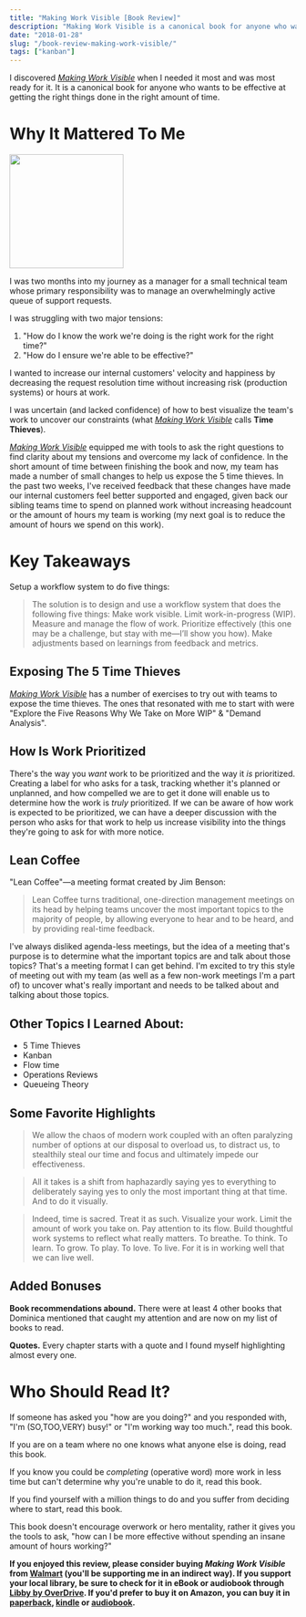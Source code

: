 ```yaml
---
title: "Making Work Visible [Book Review]"
description: "Making Work Visible is a canonical book for anyone who wants to be effective at getting the right things done in the right amount of time."
date: "2018-01-28"
slug: "/book-review-making-work-visible/"
tags: ["kanban"]
---
```


I discovered *[Making Work Visible](https://www.walmart.com/ip/Making-Work-Visible/56040750)* when I needed it most and was most ready for it. It is a canonical book for anyone who wants to be effective at getting the right things done in the right amount of time.

# Why It Mattered To Me

<img src="https://images-na.ssl-images-amazon.com/images/I/41jfDk7D4GL._SX334_BO1,204,203,200_.jpg" height=200 class="fl pr3" />

I was two months into my journey as a manager for a small technical team whose primary responsibility was to manage an overwhelmingly active queue of support requests. 

I was struggling with two major tensions: 

1. "How do I know the work we're doing is the right work for the right time?"
1. "How do I ensure we're able to be effective?"

I wanted to increase our internal customers' velocity and happiness by decreasing the request resolution time without increasing risk (production systems) or hours at work. 

I was uncertain (and lacked confidence) of how to best visualize the team's work to uncover our constraints (what [*Making Work Visible*](https://www.walmart.com/ip/Making-Work-Visible/56040750) calls **Time Thieves**). 

*[Making Work Visible](https://www.walmart.com/ip/Making-Work-Visible/56040750)* equipped me with tools to ask the right questions to find clarity about my tensions and overcome my lack of confidence. In the short amount of time between finishing the book and now, my team has made a number of small changes to help us expose the 5 time thieves. In the past two weeks, I've received feedback that these changes have made our internal customers feel better supported and engaged, given back our sibling teams time to spend on planned work without increasing headcount or the amount of hours my team is working (my next goal is to reduce the amount of hours we spend on this work).

# Key Takeaways

Setup a workflow system to do five things:

> The solution is to design and use a workflow system that does the following five things: Make work visible. Limit work-in-progress (WIP). Measure and manage the flow of work. Prioritize effectively (this one may be a challenge, but stay with me—I’ll show you how). Make adjustments based on learnings from feedback and metrics.

## Exposing The 5 Time Thieves

*[Making Work Visible](https://www.walmart.com/ip/Making-Work-Visible/56040750)* has a number of exercises to try out with teams to expose the time thieves. The ones that resonated with me to start with were "Explore the Five Reasons Why We Take on More WIP" & "Demand Analysis". 

## How Is Work Prioritized

There's the way you *want* work to be prioritized and the way it *is* prioritized. Creating a label for who asks for a task, tracking whether it's planned or unplanned, and how compelled we are to get it done will enable us to determine how the work is *truly* prioritized. If we can be aware of how work is expected to be prioritized, we can have a deeper discussion with the person who asks for that work to help us increase visibility into the things they're going to ask for with more notice.

## Lean Coffee

"Lean Coffee"—a meeting format created by Jim Benson:

> Lean Coffee turns traditional, one-direction management meetings on its head by helping teams uncover the most important topics to the majority of people, by allowing everyone to hear and to be heard, and by providing real-time feedback.

I've always disliked agenda-less meetings, but the idea of a meeting that's purpose is to determine what the important topics are and talk about those topics? That's a meeting format I can get behind. I'm excited to try this style of meeting out with my team (as well as a few non-work meetings I'm a part of) to uncover what's really important and needs to be talked about and talking about those topics.

## Other Topics I Learned About:

- 5 Time Thieves
- Kanban
- Flow time
- Operations Reviews
- Queueing Theory

## Some Favorite Highlights

> We allow the chaos of modern work coupled with an often paralyzing number of options at our disposal to overload us, to distract us, to stealthily steal our time and focus and ultimately impede our effectiveness.

> All it takes is a shift from haphazardly saying yes to everything to deliberately saying yes to only the most important thing at that time. And to do it visually.

> Indeed, time is sacred. Treat it as such. Visualize your work. Limit the amount of work you take on. Pay attention to its flow. Build thoughtful work systems to reflect what really matters. To breathe. To think. To learn. To grow. To play. To love. To live. For it is in working well that we can live well.

## Added Bonuses

**Book recommendations abound.** There were at least 4 other books that Dominica mentioned that caught my attention and are now on my list of books to read.

**Quotes.** Every chapter starts with a quote and I found myself highlighting almost every one.

# Who Should Read It?

If someone has asked you "how are you doing?" and you responded with, "I'm (SO,TOO,VERY) busy!" or "I'm working way too much.", read this book.

If you are on a team where no one knows what anyone else is doing, read this book.

If you know you could be *completing* (operative word) more work in less time but can't determine why you're unable to do it, read this book. 

If you find yourself with a million things to do and you suffer from deciding where to start, read this book.

This book doesn't encourage overwork or hero mentality, rather it gives you the tools to ask, "how can I be more effective without spending an insane amount of hours working?"

**If you enjoyed this review,  please consider buying *Making Work Visible* from [Walmart](https://www.walmart.com/ip/Making-Work-Visible/56040750) (you'll be supporting me in an indirect way). If you support your local library, be sure to check for it in eBook or audiobook through [Libby by OverDrive](https://meet.libbyapp.com/). If you'd prefer to buy it on Amazon, you can buy it in [paperback](https://www.amazon.com/Making-Work-Visible-Exposing-Optimize/dp/1942788150/ref=tmm_pap_swatch_0?_encoding=UTF8&qid=1517151393&sr=8-1), [kindle](https://www.amazon.com/Making-Work-Visible-Exposing-Optimize-ebook/dp/B076BYZ6VN/ref=sr_1_1?ie=UTF8&qid=1517151393&sr=8-1&keywords=making+work+visible) or [audiobook](https://www.amazon.com/Making-Work-Visible-Exposing-Optimize/dp/B07776XY3D/ref=tmm_aud_swatch_0?_encoding=UTF8&qid=1517151393&sr=8-1).**